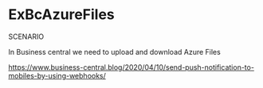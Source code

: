 # ExBcAzureFiles

SCENARIO

In Business central we need to upload and download Azure Files

https://www.business-central.blog/2020/04/10/send-push-notification-to-mobiles-by-using-webhooks/